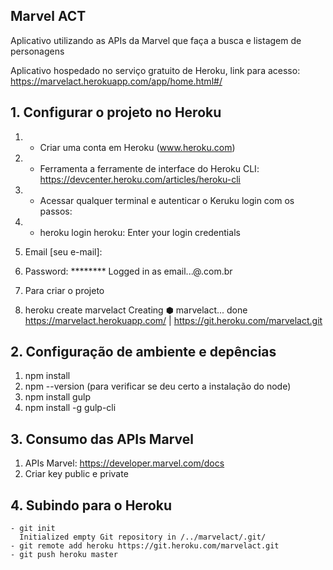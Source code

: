 ## Marvel ACT
Aplicativo utilizando as APIs da Marvel que faça a busca e listagem de personagens

Aplicativo hospedado no serviço gratuito de Heroku, 
link para acesso: https://marvelact.herokuapp.com/app/home.html#/

## 1. Configurar o projeto no Heroku
1. - Criar uma conta em Heroku (www.heroku.com)
2. - Ferramenta a ferramente de interface do Heroku CLI: https://devcenter.heroku.com/articles/heroku-cli
3. - Acessar qualquer terminal e autenticar o Keruku login com os passos:
  31.   - heroku login
        heroku: Enter your login credentials
  32. Email [seu e-mail]: 
  33. Password: ********
      Logged in as email...@.com.br

4. Para criar o projeto
  41. heroku create marvelact
    Creating ⬢ marvelact... done
    https://marvelact.herokuapp.com/ | https://git.heroku.com/marvelact.git

## 2. Configuração de ambiente e depências
1. npm install
2. npm --version (para verificar se deu certo a instalação do node)
3. npm install gulp
4. npm install -g gulp-cli

## 3. Consumo das APIs Marvel
1. APIs Marvel:  https://developer.marvel.com/docs
2. Criar key public e private

## 4. Subindo para o Heroku
    - git init
      Initialized empty Git repository in /../marvelact/.git/
    - git remote add heroku https://git.heroku.com/marvelact.git
    - git push heroku master

